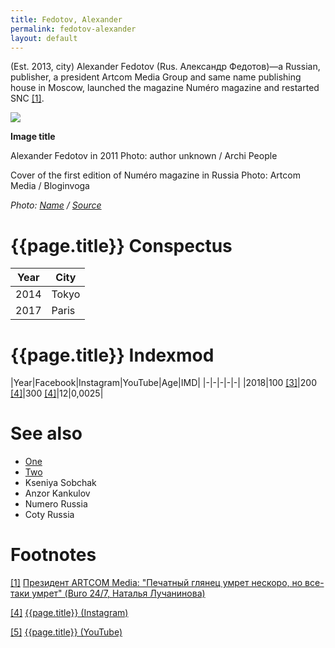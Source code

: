 ```yaml
---
title: Fedotov, Alexander
permalink: fedotov-alexander
layout: default
---
```


(Est. 2013, city) Alexander Fedotov (Rus. Александр Федотов)—a Russian, publisher, a president Artcom Media Group and same name publishing house in Moscow, launched the magazine Numéro magazine and restarted SNC <span id="a1">[\[1\]](#f1)</span>.

![](/encyclopedia/images/image-name.jpg)

**Image title**

Alexander Fedotov in 2011
Photo: author unknown / Archi People

Cover of  the first edition of Numéro magazine in Russia
Photo: Artcom Media / Bloginvoga

*Photo: [Name](index) / [Source](index)*

# {{page.title}} Conspectus

|Year|City|
|-|-|
|2014|Tokyo|
|2017|Paris|

# {{page.title}} Indexmod

|Year|Facebook|Instagram|YouTube|Age|IMD|
|-|-|-|-|-|
|2018|100 <span id="a3">[\[3\]](#f3)</span>|200 <span id="a4">[\[4\]](#f4)</span>|300 <span id="a4">[\[4\]](#f4)</span>|12|0,0025|


# See also

+ [One](index)
+ [Two](index)
+ Kseniya Sobchak
+ Anzor Kankulov
+ Numero Russia
+ Coty Russia

# Footnotes

[[1]](#a1) <span id="f1"></span> [Президент ARTCOM Media: "Печатный глянец умрет нескоро, но все-таки умрет" (Buro 24/7, Наталья Лучанинова)](https://www.buro247.ru/personality/interviewheroes/prezident-artcom-media-aleksandr-fedotov-pechatnyy.html)

[[4]](#a4) <span id="f4"></span> [{{page.title}} (Instagram)](index)

[[5]](#a5) <span id="f5"></span> [{{page.title}} (YouTube)](index)
